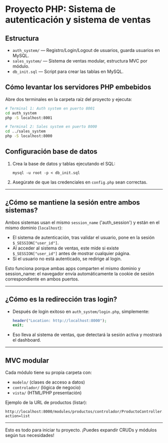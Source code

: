 
# Proyecto PHP: Sistema de autenticación y sistema de ventas

## Estructura

- `auth_system/` — Registro/Login/Logout de usuarios, guarda usuarios en MySQL.
- `sales_system/` — Sistema de ventas modular, estructura MVC por módulo.
- `db_init.sql` — Script para crear las tablas en MySQL.

## Cómo levantar los servidores PHP embebidos

Abre dos terminales en la carpeta raíz del proyecto y ejecuta:

```sh
# Terminal 1: Auth system en puerto 8001
cd auth_system
php -S localhost:8001

# Terminal 2: Sales system en puerto 8000
cd ../sales_system
php -S localhost:8000
```

## Configuración base de datos

1. Crea la base de datos y tablas ejecutando el SQL:
    ```
    mysql -u root -p < db_init.sql
    ```

2. Asegúrate de que las credenciales en `config.php` sean correctas.

---

## ¿Cómo se mantiene la sesión entre ambos sistemas?

Ambos sistemas usan el mismo `session_name` ('auth_session') y están en el mismo dominio (`localhost`):
- El sistema de autenticación, tras validar el usuario, pone en la sesión `$_SESSION["user_id"]`.
- Al acceder al sistema de ventas, este mide si existe `$_SESSION["user_id"]` antes de mostrar cualquier página.
- Si el usuario no está autenticado, se redirige al login.

Esto funciona porque ambas apps comparten el mismo dominio y session_name: el navegador envía automáticamente la cookie de sesión correspondiente en ambos puertos.

---

## ¿Cómo es la redirección tras login?

- Después de login exitoso en `auth_system/login.php`, simplemente:
  ```php
  header("Location: http://localhost:8000");
  exit;
  ```
- Eso lleva al sistema de ventas, que detectará la sesión activa y mostrará el dashboard.

---

## MVC modular

Cada módulo tiene su propia carpeta con:
- `modelo/` (clases de acceso a datos)
- `controlador/` (lógica de negocio)
- `vista/` (HTML/PHP presentación)

Ejemplo de la URL de productos (listar):
```
http://localhost:8000/modules/productos/controlador/ProductoController.php?action=list
```

---

Esto es todo para iniciar tu proyecto. ¡Puedes expandir CRUDs y módulos según tus necesidades!
